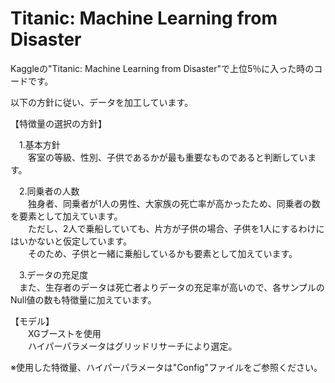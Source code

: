 # Titanic: Machine Learning from Disaster

Kaggleの"Titanic: Machine Learning from Disaster"で上位5％に入った時のコードです。

以下の方針に従い、データを加工しています。


【特徴量の選択の方針】

　1.基本方針
<br>　　客室の等級、性別、子供であるかが最も重要なものであると判断しています。

　2.同乗者の人数
<br>　　独身者、同乗者が1人の男性、大家族の死亡率が高かったため、同乗者の数を要素として加えています。
<br>　　ただし、2人で乗船していても、片方が子供の場合、子供を1人にするわけにはいかないと仮定しています。
<br>　　そのため、子供と一緒に乗船しているかも要素として加えています。

　3.データの充足度
<br>　また、生存者のデータは死亡者よりデータの充足率が高いので、各サンプルのNull値の数も特徴量に加えています。


【モデル】
<br>　　XGブーストを使用
<br>　　ハイパーパラメータはグリッドリサーチにより選定。

※使用した特徴量、ハイパーパラメータは"Config"ファイルをご参照ください。
